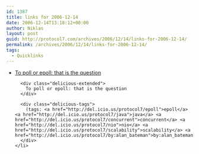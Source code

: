 ```yaml
---
id: 1387
title: links for 2006-12-14
date: 2006-12-14T13:18:12+00:00
author: Niklas
layout: post
guid: http://protocol7.com/archives/2006/12/14/links-for-2006-12-14/
permalink: /archives/2006/12/14/links-for-2006-12-14/
tags:
  - Quicklinks
---
```

<div class='microid-c927026c60cf818cc73b33ced930b669719a16ac'>
  <ul class="delicious">
    <li>
      <div class="delicious-link">
        <a href="http://blogs.sun.com/alanb/entry/epoll">To poll or epoll: that is the question</a>
      </div>
      
      <div class="delicious-extended">
        To poll or epoll: that is the question
      </div>
      
      <div class="delicious-tags">
        (tags: <a href="http://del.icio.us/protocol7/epoll">epoll</a> <a href="http://del.icio.us/protocol7/java">java</a> <a href="http://del.icio.us/protocol7/concurrent">concurrent</a> <a href="http://del.icio.us/protocol7/nio">nio</a> <a href="http://del.icio.us/protocol7/scalability">scalability</a> <a href="http://del.icio.us/protocol7/by:alan_bateman">by:alan_bateman</a>)
      </div>
    </li>
  </ul>
</div>